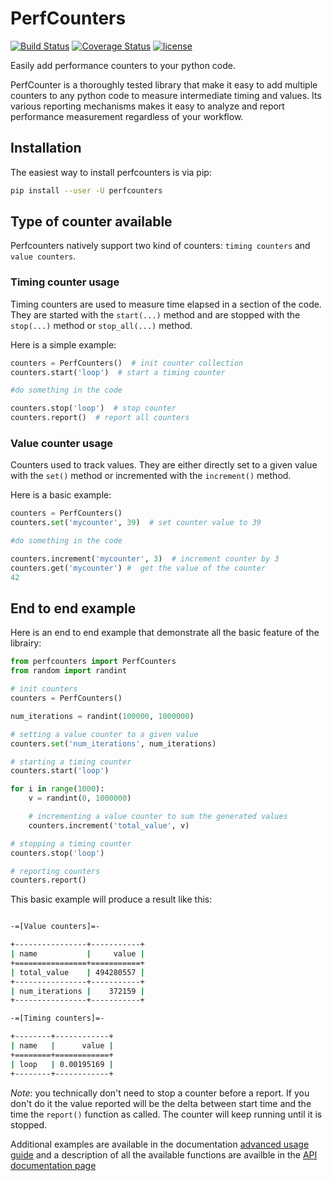 # PerfCounters

[![Build Status](https://travis-ci.com/ebursztein/perfcounters.svg?branch=master)](https://travis-ci.com/ebursztein/perfcounters)
[![Coverage Status](https://coveralls.io/repos/github/ebursztein/perfcounters/badge.svg?branch=master)](https://coveralls.io/github/ebursztein/perfcounters?branch=master)
[![license](https://img.shields.io/badge/license-Apache%202-blue.svg?maxAge=2592000)](https://github.com/ebursztein/perfcounters/blob/master/LICENSE)

Easily add performance counters to your python code.

PerfCounter is a thoroughly tested library that make it easy to add multiple counters to any python code to measure intermediate timing and values. Its various reporting mechanisms makes it easy to analyze and report performance measurement regardless of your workflow.

## Installation

The easiest way to install perfcounters is via pip:

```bash
pip install --user -U perfcounters
```

## Type of counter available

Perfcounters natively support two kind of counters: `timing counters` and `value counters`.

### Timing counter usage

Timing counters are used to measure time elapsed in a section of the code. They are started with the `start(...)` method and are stopped with the `stop(...)` method or `stop_all(...)` method.

Here is a simple example:

```python
counters = PerfCounters()  # init counter collection
counters.start('loop')  # start a timing counter

#do something in the code

counters.stop('loop')  # stop counter
counters.report()  # report all counters
```

### Value counter usage

Counters used to track values. They are either directly set to a given value with the `set()` method  or incremented with the `increment()` method. 

Here is a basic example:

```python
counters = PerfCounters()  
counters.set('mycounter', 39)  # set counter value to 39

#do something in the code

counters.increment('mycounter', 3)  # increment counter by 3
counters.get('mycounter') #  get the value of the counter
42
```

## End to end example

Here is an end to end example that demonstrate all the basic feature of the librairy:

```python
from perfcounters import PerfCounters
from random import randint

# init counters
counters = PerfCounters()  

num_iterations = randint(100000, 1000000)

# setting a value counter to a given value
counters.set('num_iterations', num_iterations)

# starting a timing counter
counters.start('loop')

for i in range(1000):
    v = randint(0, 1000000)

    # incrementing a value counter to sum the generated values
    counters.increment('total_value', v)

# stopping a timing counter
counters.stop('loop')

# reporting counters
counters.report()
```

This basic example will produce a result like this:

```bash

-=[Value counters]=-

+----------------+-----------+
| name           |     value |
+================+===========+
| total_value    | 494280557 |
+----------------+-----------+
| num_iterations |    372159 |
+----------------+-----------+

-=[Timing counters]=-

+--------+------------+
| name   |      value |
+========+============+
| loop   | 0.00195169 |
+--------+------------+
```

*Note*: you technically don't need to stop a counter before a report. If you don't do it the value reported will be the delta between start time and the time the `report()` function as called. The counter will keep running until it is stopped.

Additional examples are available in the documentation [advanced usage guide](https://github.com/ebursztein/perfcounters/tree/master/docs/advanced_usage.md) and a description of all the available functions are availble in the [API documentation page](https://github.com/ebursztein/perfcounters/tree/master/docs/api.md)